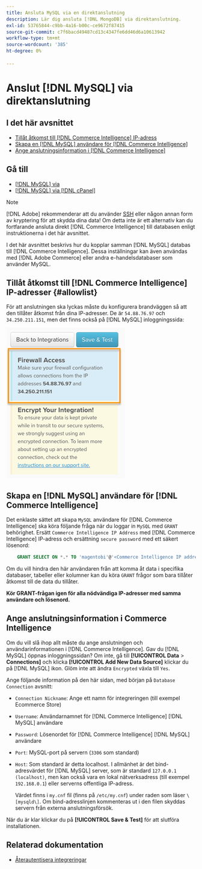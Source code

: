 ```yaml
---
title: Ansluta MySQL via en direktanslutning
description: Lär dig ansluta [!DNL MongoDB] via direktanslutning.
exl-id: 53765844-c9bb-4a16-b00c-ce9672f87415
source-git-commit: c7f6bacd49487cd13c4347fe6dd46d6a10613942
workflow-type: tm+mt
source-wordcount: '385'
ht-degree: 0%

---
```


# Anslut [!DNL MySQL] via direktanslutning

## I det här avsnittet

* [Tillåt åtkomst till [!DNL Commerce Intelligence] IP-adress](#allowlist)
* [Skapa en [!DNL MySQL] användare för [!DNL Commerce Intelligence]](#steptwo)
* [Ange anslutningsinformation i [!DNL Commerce Intelligence]](#stepthree)

## Gå till

* [[!DNL MySQL] via ](../integrations/mysql-via-ssh-tunnel.md)
* [[!DNL MySQL] via [!DNL cPanel]](../integrations/mysql-via-cpanel.md)

>[!NOTE]
>
>[!DNL Adobe] rekommenderar att du använder [SSH](../integrations/mysql-via-ssh-tunnel.md) eller någon annan form av kryptering för att skydda dina data! Om detta inte är ett alternativ kan du fortfarande ansluta direkt [!DNL Commerce Intelligence] till databasen enligt instruktionerna i det här avsnittet.

I det här avsnittet beskrivs hur du kopplar samman [!DNL MySQL] databas till [!DNL Commerce Intelligence]. Dessa inställningar kan även användas med [!DNL Adobe Commerce] eller andra e-handelsdatabaser som använder MySQL.

## Tillåt åtkomst till [!DNL Commerce Intelligence] IP-adresser {#allowlist}

För att anslutningen ska lyckas måste du konfigurera brandväggen så att den tillåter åtkomst från dina IP-adresser. De är `54.88.76.97` och `34.250.211.151`, men det finns också på [!DNL MySQL] inloggningssida:

![MBI_Allow_Access_IPs.png](../../../assets/MBI_allow_access_IPs.png)

## Skapa en [!DNL MySQL] användare för [!DNL Commerce Intelligence]

Det enklaste sättet att skapa `MySQL` användare för [!DNL Commerce Intelligence] ska köra följande fråga när du loggar in `MySQL` med `GRANT` behörighet. Ersätt `Commerce Intelligence IP Address` med [!DNL Commerce Intelligence] IP-adress och ersättning `secure password` med ett säkert lösenord:

```sql
    GRANT SELECT ON *.* TO 'magentobi'@'<Commerce Intelligence IP address>' IDENTIFIED BY '<secure password>';
```

Om du vill hindra den här användaren från att komma åt data i specifika databaser, tabeller eller kolumner kan du köra `GRANT` frågor som bara tillåter åtkomst till de data du tillåter.

**Kör GRANT-frågan igen för alla nödvändiga IP-adresser med samma användare och lösenord.**

## Ange anslutningsinformation i Commerce Intelligence

Om du vill slå ihop allt måste du ange anslutningen och användarinformationen i [!DNL Commerce Intelligence]. Gav du [!DNL MySQL] öppnas inloggningssidan? Om inte, gå till **[!UICONTROL Data** > **Connections]** och klicka **[!UICONTROL Add New Data Source]** klickar du på [!DNL MySQL] ikon. Glöm inte att ändra `Encrypted` växla till `Yes`.

Ange följande information på den här sidan, med början på `Database Connection` avsnitt:

* `Connection Nickname`: Ange ett namn för integreringen (till exempel Ecommerce Store)
* `Username`: Användarnamnet för [!DNL Commerce Intelligence] [!DNL MySQL] användare
* `Password`: Lösenordet för [!DNL Commerce Intelligence] [!DNL MySQL] användare
* `Port`: MySQL-port på servern (`3306` som standard)
* `Host`: Som standard är detta localhost. I allmänhet är det bind-adresvärdet för [!DNL MySQL] server, som är standard `127.0.0.1 (localhost)`, men kan också vara en lokal nätverksadress (till exempel `192.168.0.1`) eller serverns offentliga IP-adress.

   Värdet finns i `my.cnf` fil (finns på `/etc/my.cnf`) under raden som läser `\[mysqld\]`. Om bind-adresslinjen kommenteras ut i den filen skyddas servern från externa anslutningsförsök.

När du är klar klickar du på **[!UICONTROL Save & Test]** för att slutföra installationen.

## Relaterad dokumentation

* [Återautentisera integreringar](https://experienceleague.adobe.com/docs/commerce-knowledge-base/kb/how-to/mbi-reauthenticating-integrations.html)
